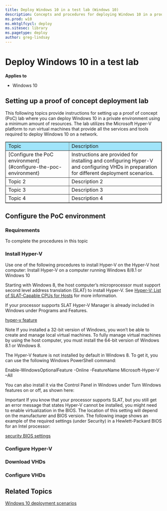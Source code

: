 ```yaml
---
title: Deploy Windows 10 in a test lab (Windows 10)
description: Concepts and procedures for deploying Windows 10 in a proof of concept lab environment.
ms.prod: w10
ms.mktglfcycl: deploy
ms.sitesec: library
ms.pagetype: deploy
author: greg-lindsay
---
```


# Deploy Windows 10 in a test lab
**Applies to**

-   Windows 10

## Setting up a proof of concept deployment lab

This following topics provide instructions for setting up a proof of concept (PoC) lab where you can deploy Windows 10 in a private environment using a minimum amount of resources. The lab utilizes the Microsoft Hyper-V platform to run virtual machines that provide all the services and tools required to deploy Windows 10 on a network.

<table border="1" cellpadding="2">
    <tr>
        <td BGCOLOR="#a0e4fa">Topic</td>
        <td BGCOLOR="#a0e4fa">Description</td>
    </tr>
    <tr>
        <td>[Configure the PoC environment](#configure-the-poc-environment)</td>
        <td>Instructions are provided for installing and configuring Hyper-V and configuring VHDs in preparation for different deployment scenarios.</td>
    </tr>
    <tr>
        <td>Topic 2</td>
        <td>Description 2</td>
    </tr>
    <tr>
        <td>Topic 3</td>
        <td>Description 3</td>
    </tr>
    <tr>
        <td>Topic 4</td>
        <td>Description 4</td>
    </tr>
</table>

## Configure the PoC environment

### Requirements

To complete the procedures in this topic

### Install Hyper-V

Use one of the following procedures to install Hyper-V on the Hyper-V host computer:
Install Hyper-V on a computer running Windows 8/8.1 or Windows 10

Starting with Windows 8, the host computer’s microprocessor must support second level address translation (SLAT) to install Hyper-V. See [Hyper-V: List of SLAT-Capable CPUs for Hosts](http://social.technet.microsoft.com/wiki/contents/articles/1401.hyper-v-list-of-slat-capable-cpus-for-hosts.aspx) for more information.

If your processor supports SLAT Hyper-V Manager is already included in Windows under Programs and Features.

[hyper-v feature](images/hyper-v-feature.png)

Note  If you installed a 32-bit version of Windows, you won’t be able to create and manage local virtual machines. To fully manage virtual machines by using the host computer, you must install the 64-bit version of Windows 8.1 or Windows 8.

The Hyper-V feature is not installed by default in Windows 8. To get it, you can use the following Windows PowerShell command:

Enable-WindowsOptionalFeature -Online -FeatureName Microsoft-Hyper-V –All

You can also install it via the Control Panel in Windows under Turn Windows features on or off, as shown here:

Important  If you know that your processor supports SLAT, but you still get an error message that states Hyper-V cannot be installed, you might need to enable virtualization in the BIOS. The location of this setting will depend on the manufacturer and BIOS version. The following image shows an example of the required settings (under Security) in a Hewlett-Packard BIOS for an Intel processor:

[security BIOS settings](images/sec-bios.png)

### Configure Hyper-V

### Download VHDs

### Configure VHDs

## Related Topics

[Windows 10 deployment scenarios](windows-10-deployment-scenarios.md)
 

 





